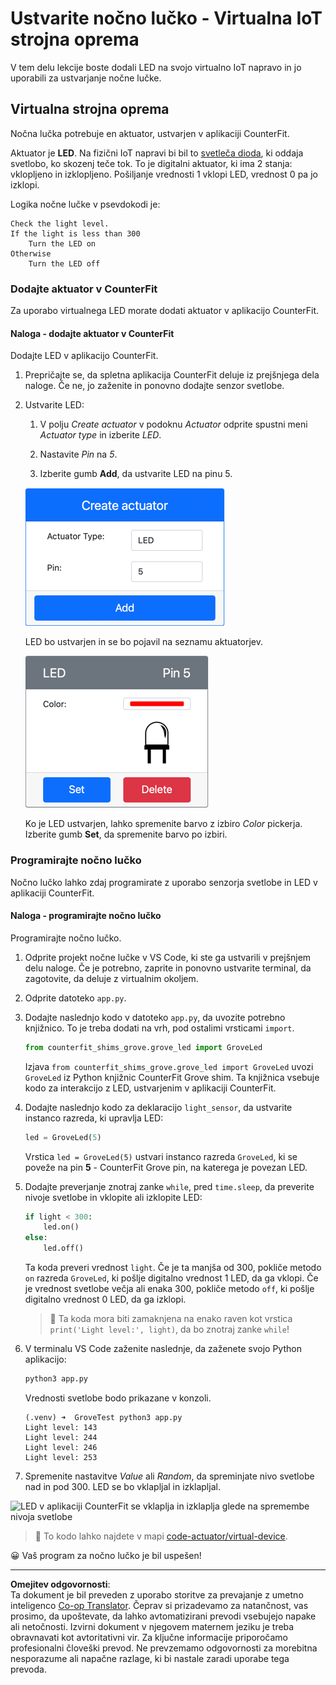 <!--
CO_OP_TRANSLATOR_METADATA:
{
  "original_hash": "9c640f93263fd9adbfda920739e09feb",
  "translation_date": "2025-08-28T14:12:50+00:00",
  "source_file": "1-getting-started/lessons/3-sensors-and-actuators/virtual-device-actuator.md",
  "language_code": "sl"
}
-->
# Ustvarite nočno lučko - Virtualna IoT strojna oprema

V tem delu lekcije boste dodali LED na svojo virtualno IoT napravo in jo uporabili za ustvarjanje nočne lučke.

## Virtualna strojna oprema

Nočna lučka potrebuje en aktuator, ustvarjen v aplikaciji CounterFit.

Aktuator je **LED**. Na fizični IoT napravi bi bil to [svetleča dioda](https://wikipedia.org/wiki/Light-emitting_diode), ki oddaja svetlobo, ko skozenj teče tok. To je digitalni aktuator, ki ima 2 stanja: vklopljeno in izklopljeno. Pošiljanje vrednosti 1 vklopi LED, vrednost 0 pa jo izklopi.

Logika nočne lučke v psevdokodi je:

```output
Check the light level.
If the light is less than 300
    Turn the LED on
Otherwise
    Turn the LED off
```

### Dodajte aktuator v CounterFit

Za uporabo virtualnega LED morate dodati aktuator v aplikacijo CounterFit.

#### Naloga - dodajte aktuator v CounterFit

Dodajte LED v aplikacijo CounterFit.

1. Prepričajte se, da spletna aplikacija CounterFit deluje iz prejšnjega dela naloge. Če ne, jo zaženite in ponovno dodajte senzor svetlobe.

1. Ustvarite LED:

    1. V polju *Create actuator* v podoknu *Actuator* odprite spustni meni *Actuator type* in izberite *LED*.

    1. Nastavite *Pin* na *5*.

    1. Izberite gumb **Add**, da ustvarite LED na pinu 5.

    ![Nastavitve LED](../../../../../translated_images/counterfit-create-led.ba9db1c9b8c622a635d6dfae5cdc4e70c2b250635bd4f0601c6cf0bd22b7ba46.sl.png)

    LED bo ustvarjen in se bo pojavil na seznamu aktuatorjev.

    ![Ustvarjen LED](../../../../../translated_images/counterfit-led.c0ab02de6d256ad84d9bad4d67a7faa709f0ea83e410cfe9b5561ef0cef30b1c.sl.png)

    Ko je LED ustvarjen, lahko spremenite barvo z izbiro *Color* pickerja. Izberite gumb **Set**, da spremenite barvo po izbiri.

### Programirajte nočno lučko

Nočno lučko lahko zdaj programirate z uporabo senzorja svetlobe in LED v aplikaciji CounterFit.

#### Naloga - programirajte nočno lučko

Programirajte nočno lučko.

1. Odprite projekt nočne lučke v VS Code, ki ste ga ustvarili v prejšnjem delu naloge. Če je potrebno, zaprite in ponovno ustvarite terminal, da zagotovite, da deluje z virtualnim okoljem.

1. Odprite datoteko `app.py`.

1. Dodajte naslednjo kodo v datoteko `app.py`, da uvozite potrebno knjižnico. To je treba dodati na vrh, pod ostalimi vrsticami `import`.

    ```python
    from counterfit_shims_grove.grove_led import GroveLed
    ```

    Izjava `from counterfit_shims_grove.grove_led import GroveLed` uvozi `GroveLed` iz Python knjižnic CounterFit Grove shim. Ta knjižnica vsebuje kodo za interakcijo z LED, ustvarjenim v aplikaciji CounterFit.

1. Dodajte naslednjo kodo za deklaracijo `light_sensor`, da ustvarite instanco razreda, ki upravlja LED:

    ```python
    led = GroveLed(5)
    ```

    Vrstica `led = GroveLed(5)` ustvari instanco razreda `GroveLed`, ki se poveže na pin **5** - CounterFit Grove pin, na katerega je povezan LED.

1. Dodajte preverjanje znotraj zanke `while`, pred `time.sleep`, da preverite nivoje svetlobe in vklopite ali izklopite LED:

    ```python
    if light < 300:
        led.on()
    else:
        led.off()
    ```

    Ta koda preveri vrednost `light`. Če je ta manjša od 300, pokliče metodo `on` razreda `GroveLed`, ki pošlje digitalno vrednost 1 LED, da ga vklopi. Če je vrednost svetlobe večja ali enaka 300, pokliče metodo `off`, ki pošlje digitalno vrednost 0 LED, da ga izklopi.

    > 💁 Ta koda mora biti zamaknjena na enako raven kot vrstica `print('Light level:', light)`, da bo znotraj zanke `while`!

1. V terminalu VS Code zaženite naslednje, da zaženete svojo Python aplikacijo:

    ```sh
    python3 app.py
    ```

    Vrednosti svetlobe bodo prikazane v konzoli.

    ```output
    (.venv) ➜  GroveTest python3 app.py 
    Light level: 143
    Light level: 244
    Light level: 246
    Light level: 253
    ```

1. Spremenite nastavitve *Value* ali *Random*, da spreminjate nivo svetlobe nad in pod 300. LED se bo vklapljal in izklapljal.

![LED v aplikaciji CounterFit se vklaplja in izklaplja glede na spremembe nivoja svetlobe](../../../../../images/virtual-device-running-assignment-1-1.gif)

> 💁 To kodo lahko najdete v mapi [code-actuator/virtual-device](../../../../../1-getting-started/lessons/3-sensors-and-actuators/code-actuator/virtual-device).

😀 Vaš program za nočno lučko je bil uspešen!

---

**Omejitev odgovornosti**:  
Ta dokument je bil preveden z uporabo storitve za prevajanje z umetno inteligenco [Co-op Translator](https://github.com/Azure/co-op-translator). Čeprav si prizadevamo za natančnost, vas prosimo, da upoštevate, da lahko avtomatizirani prevodi vsebujejo napake ali netočnosti. Izvirni dokument v njegovem maternem jeziku je treba obravnavati kot avtoritativni vir. Za ključne informacije priporočamo profesionalni človeški prevod. Ne prevzemamo odgovornosti za morebitna nesporazume ali napačne razlage, ki bi nastale zaradi uporabe tega prevoda.